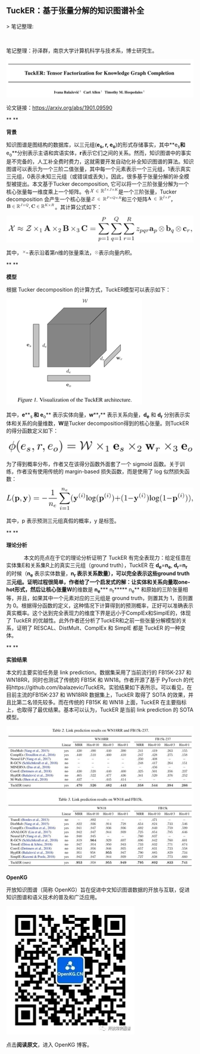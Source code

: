 
## TuckER：基于张量分解的知识图谱补全

&gt; 笔记整理: 

 

笔记整理：孙泽群，南京大学计算机科学与技术系，博士研究生。



![](img/TuckER：基于张量分解的知识图谱补全.md_1.png)

论文链接：https://arxiv.org/abs/1901.09590

** **

**背景**

知识图谱是图结构的数据库，以三元组(**e<sub>s</sub>, r, e<sub>o</sub>**)的形式存储事实，其中**e<sub>s</sub>**和**e<sub>o</sub>**分别表示主语和宾语实体，**r**表示它们之间的关系。然而，知识图谱中的事实是不完备的，人工补全费时费力，这就需要开发自动化补全知识图谱的算法。知识图谱可以表示为一个三阶二值张量，其中每一个元素表示一个三元组，1表示真实三元组，0表示未知三元组（或错误或丢失）。因此，很多基于张量分解的补全模型被提出。本文基于Tucker decomposition, 它可以将一个三阶张量分解为一个核心张量每一维度乘上一个矩阵。令![](img/TuckER：基于张量分解的知识图谱补全.md_2.png)是一个三阶张量，Tucker decomposition 会产生一个核心张量![](img/TuckER：基于张量分解的知识图谱补全.md_3.png)和三个矩阵![](img/TuckER：基于张量分解的知识图谱补全.md_4.png)，![](img/TuckER：基于张量分解的知识图谱补全.md_5.png)。其计算公式如下：

![](img/TuckER：基于张量分解的知识图谱补全.md_6.png)



其中，![](img/TuckER：基于张量分解的知识图谱补全.md_7.png)表示沿着第n维的张量乘法，![](img/TuckER：基于张量分解的知识图谱补全.md_8.png)表示向量内积。

** **

**模型**

根据 Tucker decomposition 的计算方式，TuckER模型可以表示如下：

![](img/TuckER：基于张量分解的知识图谱补全.md_9.png)





其中，**e****<sub>s </sub>**和 **e****<sub>o</sub>** 表示实体向量，**w****<sub>r</sub>** 表示关系向量，**d<sub>e</sub>** 和 **d<sub>r</sub>** 分别表示实体和关系的向量维数，**W**是Tucker decomposition得到的核心张量。则TuckER的得分函数定义如下：

![](img/TuckER：基于张量分解的知识图谱补全.md_10.png)





为了得到概率分布，作者又在该得分函数外面套了一个 sigmoid 函数。关于训练，作者没有使用传统的 margin-based 损失函数，而是使用了 log 似然损失函数：

![](img/TuckER：基于张量分解的知识图谱补全.md_11.png)





其中，p 表示预测三元组真假的概率，y 是标签。

** **

**理论分析**

            本文的亮点在于它的理论分析证明了 TuckER 有完全表现力：给定任意在实体集E和关系集R上的真实三元组（ground truth），TuckER 在 **d<sub>e</sub>**=**n<sub>e</sub>**, **d<sub>r</sub>**=**n<sub>r</sub>** 的时候（**n<sub>e</sub>** 表示实体数量，**n<sub>r </sub>**表示关系数量），可以完全表示这些ground truth三元组。证明过程很简单，作者给了一个启发式的解：让实体和关系向量取one-hot形式，然后让核心张量**W**的维数是 **n<sub>e</sub>***** n<sub>r</sub>***** n<sub>e</sub>** 和原始的三阶张量相等，并且，如果其中一个元素对应的三元组是 ground truth，则置其为 1，否则置为 0。根据得分函数的定义，这种情况下计算得到的预测概率，正好可以准确表示真实概率。这个达到完全表现力的维度下界是远小于ComplEx和SimplE的，体现了 TuckER 的优越性。此外作者还分析了TuckER和之前一些张量分解模型的关系，证明了 RESCAL、DistMult、ComplEx 和 SimplE 都是 TuckER 的一种变体。

** **

**实验结果**

本文的主要实验任务是 link prediction。数据集采用了当前流行的 FB15K-237 和 WN18RR，同时也测试了传统的 FB15K 和 WN18。作者开源了基于 PyTorch 的代码https://github.com/ibalazevic/TuckER。实验结果如下表所示。可以看见，在目前主流的FB15K-237 和 WN18RR 数据集上，TuckER 取得了 SOTA 的效果，并且比第二名领先较多。而在传统的 FB15K 和 WN18 上面，TuckER 在主要指标上，也取得了最优结果。基本可以认为，TuckER 是当前 link prediction 的 SOTA 模型。



![](img/TuckER：基于张量分解的知识图谱补全.md_12.png)



**OpenKG**



开放知识图谱（简称 OpenKG）旨在促进中文知识图谱数据的开放与互联，促进知识图谱和语义技术的普及和广泛应用。

![](img/TuckER：基于张量分解的知识图谱补全.md_13.jpeg)

点击**阅读原文**，进入 OpenKG 博客。
